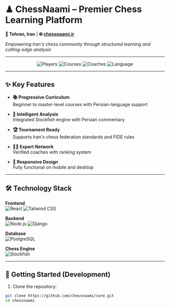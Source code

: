 # ♟ ChessNaami – Premier Chess Learning Platform  

**📍 Tehran, Iran** | **🌐 [chessnaami.ir](https://chessnaami.ir)**  

*Empowering Iran's chess community through structured learning and cutting-edge analysis*  

---

<div align="center">
  <img src="https://img.shields.io/badge/Players-5k%2B-blue?style=flat-square" alt="Players">
  <img src="https://img.shields.io/badge/Courses-100%2B-success?style=flat-square" alt="Courses">
  <img src="https://img.shields.io/badge/Active_Coaches-50%2B-important?style=flat-square" alt="Coaches">
  <img src="https://img.shields.io/badge/Language-Persian/Farsi-informational?style=flat-square" alt="Language">
</div>

---

## ✨ Key Features  

- **📚 Progressive Curriculum**  
  Beginner to master-level courses with Persian-language support  

- **🧠 Intelligent Analysis**  
  Integrated Stockfish engine with Persian commentary  

- **🏆 Tournament Ready**  
  Supports Iran's chess federation standards and FIDE rules  

- **👨‍🏫 Expert Network**  
  Verified coaches with ranking system  

- **📱 Responsive Design**  
  Fully functional on mobile and desktop  

---

## 🛠 Technology Stack  

**Frontend**  
![React](https://img.shields.io/badge/React-20232A?style=for-the-badge&logo=react&logoColor=61DAFB)
![Tailwind CSS](https://img.shields.io/badge/Tailwind_CSS-38B2AC?style=for-the-badge&logo=tailwind-css&logoColor=white)

**Backend**  
![Node.js](https://img.shields.io/badge/Node.js-339933?style=for-the-badge&logo=nodedotjs&logoColor=white)
![Django](https://img.shields.io/badge/Django-092E20?style=for-the-badge&logo=django&logoColor=white)

**Database**  
![PostgreSQL](https://img.shields.io/badge/PostgreSQL-316192?style=for-the-badge&logo=postgresql&logoColor=white)

**Chess Engine**  
![Stockfish](https://img.shields.io/badge/Stockfish-000000?style=for-the-badge&logo=chess&logoColor=white)

---

## 🚀 Getting Started (Development)

1. Clone the repository:
```bash
git clone https://github.com/chessnaami/core.git
cd chessnaami